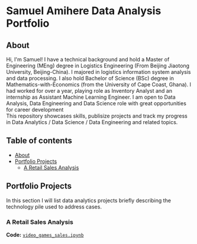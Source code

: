 # Samuel Amihere Data Analysis Portfolio
## About
Hi, I'm Samuel! I have a technical background and hold a Master of Engineering (MEng) degree in Logistics Engineering (From Beijing Jiaotong University, Beijing-China). I majored in logistics information system analysis and data processing. I also hold Bachelor of Science (BSc) degree in Mathematics-with-Economics (from the University of Cape Coast, Ghana). I had worked for over a year, playing role as Inventory Analyst and an internship as Assistant Machine Learning Engineer. I am open to Data Analysis, Data Engineering and Data Science role with great opportunities for career development
<br>
This repository showcases skills, publisize projects and track my progress in Data Analytics / Data Science / Data Engineering and related topics.
<br>

## Table of contents
- [About](#about)
- [Portfolio Projects](#portfolio-projects)
	+ [A Retail Sales Analysis](#retail-sales-analysis)



## Portfolio Projects
In this section I will list data analytics projects briefly describing the technology pile used to address cases.

### A Retail Sales Analysis
**Code:** [`video_games_sales.ipynb`](https://github.com/SamuelAmihere/data_analysis_portfolio/blob/main/retail_sales_analysis.ipynb)  

